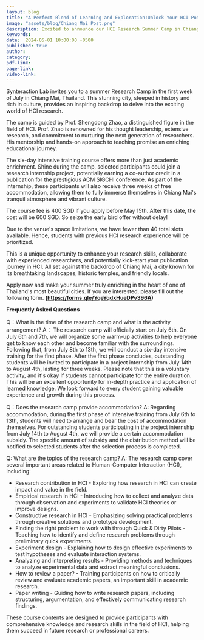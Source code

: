 ```yaml
---
layout: blog
title: "A Perfect Blend of Learning and Exploration:Unlock Your HCI Potential in Our Research Camp in Chiang Mai this Summer"
image: "assets/blog/Chiang Mai Post.png"
description: Excited to announce our HCI Research Summer Camp in Chiang Mai this July! Join me for an immersive experience in one of Thailand's most captivating cities. Together, we'll delve into the world of HCI research, collaborate on projects, and unlock your potential in this vibrant field. 
keywords: 
date:  2024-05-01 10:00:00 -0500
published: true
author:
category:
pdf-link:
page-link:
video-link:
---
```



Synteraction Lab invites you to a summer Research Camp in the first week of July in Chiang Mai, Thailand. This stunning city, steeped in history and rich in culture, provides an inspiring backdrop to delve into the exciting world of HCI research.

The camp is guided by Prof. Shengdong Zhao, a distinguished figure in the field of HCI. Prof. Zhao is renowned for his thought leadership, extensive research, and commitment to nurturing the next generation of researchers. His mentorship and hands-on approach to teaching promise an enriching educational journey.

The six-day intensive training course offers more than just academic enrichment. Shine during the camp, selected participants could join a research internship project, potentially earning a co-author credit in a publication for the prestigious ACM SIGCHI conference. As part of the internship, these participants will also receive three weeks of free accommodation, allowing them to fully immerse themselves in Chiang Mai's tranquil atmosphere and vibrant culture.

The course fee is 400 SGD if you apply before May 15th. After this date, the cost will be 600 SGD. So seize the early bird offer without delay!

Due to the venue's space limitations, we have fewer than 40 total slots available. Hence, students with previous HCI research experience will be prioritized.

This is a unique opportunity to enhance your research skills, collaborate with experienced researchers, and potentially kick-start your publication journey in HCI. All set against the backdrop of Chiang Mai, a city known for its breathtaking landscapes, historic temples, and friendly locals.

Apply now and make your summer truly enriching in the heart of one of Thailand's most beautiful cities. If you are interested, please fill out the following form. **(https://forms.gle/YqeYqdxHueDPv396A)**

**Frequently Asked Questions**

Q：What is the time of the research camp and what is the activity arrangement? 
A： The research camp will officially start on July 6th. On July 6th and 7th, we will organize some warm-up activities to help everyone get to know each other and become familiar with the surroundings. Following that, from July 8th to 13th, we will conduct a six-day intensive training for the first phase.
After the first phase concludes, outstanding students will be invited to participate in a project internship from July 14th to August 4th, lasting for three weeks. Please note that this is a voluntary activity, and it's okay if students cannot participate for the entire duration. This will be an excellent opportunity for in-depth practice and application of learned knowledge. We look forward to every student gaining valuable experience and growth during this process.

Q：Does the research camp provide accommodation? 
A: Regarding accommodation, during the first phase of intensive training from July 6th to 13th, students will need to arrange and bear the cost of accommodation themselves. For outstanding students participating in the project internship from July 14th to August 4th, we will provide a certain accommodation subsidy. The specific amount of subsidy and the distribution method will be notified to selected students after the selection process is completed.

Q: What are the topics of the research camp? 
A: The research camp cover several important areas related to Human-Computer Interaction (HCI), including:
- Research contribution in HCI - Exploring how research in HCI can create impact and value in the field. 
- Empirical research in HCI - Introducing how to collect and analyze data through observation and experiments to validate HCI theories or improve designs. 
- Constructive research in HCI - Emphasizing solving practical problems through creative solutions and prototype development. 
- Finding the right problem to work with through Quick & Dirty Pilots - Teaching how to identify and define research problems through preliminary quick experiments. 
- Experiment design - Explaining how to design effective experiments to test hypotheses and evaluate interaction systems. 
- Analyzing and interpreting results - Providing methods and techniques to analyze experimental data and extract meaningful conclusions. 
- How to review a paper? - Training participants on how to critically review and evaluate academic papers, an important skill in academic research. 
- Paper writing - Guiding how to write research papers, including structuring, argumentation, and effectively communicating research findings.

These course contents are designed to provide participants with comprehensive knowledge and research skills in the field of HCI, helping them succeed in future research or professional careers.
